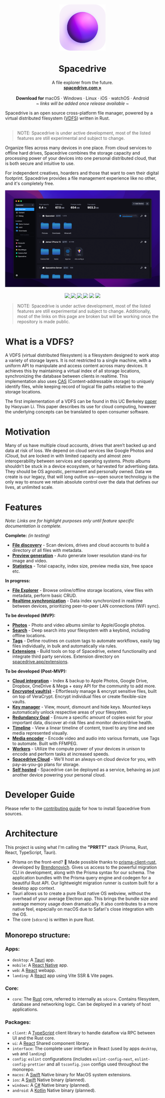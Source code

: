 <p align="center">
  <a href="#">
    
  </a>
  <p align="center">
   <img width="150" height="150" src="https://raw.githubusercontent.com/spacedriveapp/.github/main/profile/spacedrive_icon.png" alt="Logo">
  </p>
  <h1 align="center"><b>Spacedrive</b></h1>
  <p align="center">
  A file explorer from the future.
    <br />
    <a href="https://spacedrive.com"><strong>spacedrive.com »</strong></a>
    <br />
    <br />
    <b>Download for </b>
    macOS
    ·
    Windows
    ·
    Linux
    ·
    iOS
    ·
    watchOS
    ·
    Android
    <br />
    <i>~ links will be added once release available ~</i>
  </p>
</p>
Spacedrive is an open source cross-platform file manager, powered by a virtual distributed filesystem (<a href="#what-is-a-vdfs">VDFS</a>) written in Rust. 
<br/>
<br/>

> NOTE: Spacedrive is under active development, most of the listed features are still experimental and subject to change.

Organize files across many devices in one place. From cloud services to offline hard drives, Spacedrive combines the storage capacity and processing power of your devices into one personal distributed cloud, that is both secure and intuitive to use.

For independent creatives, hoarders and those that want to own their digital footprint. Spacedrive provides a file management experience like no other, and it's completely free.


<p align="center">
  <img src="https://raw.githubusercontent.com/spacedriveapp/.github/main/profile/app.png" alt="Logo">
  <br />
  <br />
  <a href="https://discord.gg/gTaF2Z44f5">
    <img src="https://img.shields.io/discord/949090953497567312?label=Discord&color=5865F2" />
  </a>
  <a href="https://twitter.com/spacedriveapp">
    <img src="https://img.shields.io/badge/Twitter-00acee?logo=twitter&logoColor=white" />
  </a>
  <a href="https://instagram.com/spacedriveapp">
    <img src="https://img.shields.io/badge/Instagram-E4405F?logo=instagram&logoColor=white" />
  </a>
  <img src="https://img.shields.io/static/v1?label=Licence&message=GNU%20v3&color=000" />
  <img src="https://img.shields.io/static/v1?label=Bundled%20Size&message=16.3MB&color=0974B4" />
  <img src="https://img.shields.io/static/v1?label=Stage&message=Alpha&color=2BB4AB" />
  <br />
</p>

> NOTE: Spacedrive is under active development, most of the listed features are still experimental and subject to change. Additionally, most of the links on this page are broken but will be working once the repository is made public.

# What is a VDFS?

A VDFS (virtual distributed filesystem) is a filesystem designed to work atop a variety of storage layers. It is not restricted to a single machine, with a uniform API to manipulate and access content across many devices. It achieves this by maintaining a virtual index of all storage locations, synchronizing the database between clients in realtime. This implementation also uses [CAS](https://en.wikipedia.org/wiki/Content-addressable_storage) (Content-addressable storage) to uniquely identify files, while keeping record of logical file paths relative to the storage locations.

The first implementation of a VDFS can be found in this UC Berkeley [paper](https://www2.eecs.berkeley.edu/Pubs/TechRpts/2018/EECS-2018-29.pdf) by Haoyuan Li. This paper describes its use for cloud computing, however the underlying concepts can be translated to open consumer software.

# Motivation

Many of us have multiple cloud accounts, drives that aren’t backed up and data at risk of loss. We depend on cloud services like Google Photos and iCloud, but are locked in with limited capacity and almost zero interoperability between services and operating systems. Photo albums shouldn’t be stuck in a device ecosystem, or harvested for advertising data. They should be OS agnostic, permanent and personally owned. Data we create is our legacy, that will long outlive us—open source technology is the only way to ensure we retain absolute control over the data that defines our lives, at unlimited scale.

# Features

_Note: Links are for highlight purposes only until feature specific documentation is complete._

**Complete:** _(in testing)_

- **[File discovery](#features)** - Scan devices, drives and cloud accounts to build a directory of all files with metadata.
- **[Preview generation](#features)** - Auto generate lower resolution stand-ins for image and video.
- **[Statistics](#features)** - Total capacity, index size, preview media size, free space etc.

**In progress:**

- **[File Explorer](#features)** - Browse online/offline storage locations, view files with metadata, perform basic CRUD.
- **[Realtime synchronization](#features)** - Data index synchronized in realtime between devices, prioritizing peer-to-peer LAN connections (WiFi sync).

**To be developed (MVP):**

- **[Photos](#features)** - Photo and video albums similar to Apple/Google photos.
- **[Search](#features)** - Deep search into your filesystem with a keybind, including offline locations.
- **[Tags](#features)** - Define routines on custom tags to automate workflows, easily tag files individually, in bulk and automatically via rules.
- **[Extensions](#features)** - Build tools on top of Spacedrive, extend functionality and integrate third party services. Extension directory on [spacedrive.app/extensions](#features).

**To be developed (Post-MVP):**

- **[Cloud integration](#features)** - Index & backup to Apple Photos, Google Drive, Dropbox, OneDrive & Mega + easy API for the community to add more.
- **[Encrypted vault(s)](#features)** - Effortlessly manage & encrypt sensitive files, built on top of VeraCrypt. Encrypt individual files or create flexible-size vaults.
- **[Key manager](#features)** - View, mount, dismount and hide keys. Mounted keys automatically unlock respective areas of your filesystem.
- **[Redundancy Goal](#features)** - Ensure a specific amount of copies exist for your important data, discover at-risk files and monitor device/drive health.
- **[Timeline](#features)** - View a linear timeline of content, travel to any time and see media represented visually.
- **[Media encoder](#features)** - Encode video and audio into various formats, use Tags to automate. Built with FFMPEG.
- **[Workers](#features)** - Utilize the compute power of your devices in unison to encode and perform tasks at increased speeds.
- **[Spacedrive Cloud](#features)** - We'll host an always-on cloud device for you, with pay-as-you-go plans for storage.
- **[Self hosted](#features)** - Spacedrive can be deployed as a service, behaving as just another device powering your personal cloud.

# Developer Guide

Please refer to the [contributing guide](CONTRIBUTING.md) for how to install Spacedrive from sources.

# Architecture

This project is using what I'm calling the **"PRRTT"** stack (Prisma, Rust, React, TypeScript, Tauri).

- Prisma on the front-end? 🤯 Made possible thanks to [prisma-client-rust](https://github.com/brendonovich/prisma-client-rust), developed by [Brendonovich](https://github.com/brendonovich). Gives us access to the powerful migration CLI in development, along with the Prisma syntax for our schema. The application bundles with the Prisma query engine and codegen for a beautiful Rust API. Our lightweight migration runner is custom built for a desktop app context.
- Tauri allows us to create a pure Rust native OS webview, without the overhead of your average Electron app. This brings the bundle size and average memory usage down dramatically. It also contributes to a more native feel, especially on macOS due to Safari's close integration with the OS.
- The core (`sdcore`) is written in pure Rust.

## Monorepo structure:

### Apps:

- `desktop`: A [Tauri](https://tauri.studio) app.
- `mobile`: A [React Native](https://reactnative.dev/) app.
- `web`: A [React](https://reactjs.org) webapp.
- `landing`: A [React](https://reactjs.org) app using Vite SSR & Vite pages.

### Core:

- `core`: The [Rust](#) core, referred to internally as `sdcore`. Contains filesystem, database and networking logic. Can be deployed in a variety of host applications.

### Packages:

- `client`: A [TypeScript](#) client library to handle dataflow via RPC between UI and the Rust core.
- `ui`: A [React](<[#](https://reactjs.org)>) Shared component library.
- `interface`: The complete user interface in React (used by apps `desktop`, `web` and `landing`)
- `config`: `eslint` configurations (includes `eslint-config-next`, `eslint-config-prettier` and all `tsconfig.json` configs used throughout the monorepo.
- `macos`: A [Swift](#) Native binary for MacOS system extensions.
- `ios`: A [Swift](#) Native binary (planned).
- `windows`: A [C#](#) Native binary (planned).
- `android`: A [Kotlin](#) Native binary (planned).
